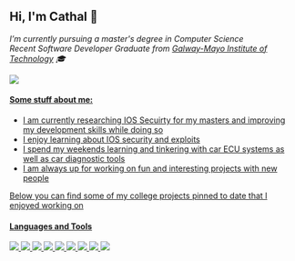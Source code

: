 ## Hi, I'm Cathal 👋

*I’m currently pursuing a master's degree in Computer Science*<br>
*Recent Software Developer Graduate from [Galway-Mayo Institute of Technology](https://www.gmit.ie/) :mortar_board:* <br>

<a href="https://www.linkedin.com/in/butler-cathal/"/>
<img src="https://img.shields.io/badge/linkedin-%230077B5.svg?&style=for-the-badge&logo=linkedin&logoColor=white"/>


#### Some stuff about me:
 - I am currently researching IOS Secuirty for my masters and improving my development skills while doing so
 - I enjoy learning about IOS security and exploits
 - I spend my weekends learning and tinkering with car ECU systems as well as car diagnostic tools
 - I am always up for working on fun and interesting projects with new people


Below you can find some of my college projects pinned to date that I enjoyed working on

#### Languages and Tools
<img src="https://img.shields.io/badge/java-%23ED8B00.svg?&style=for-the-badge&logo=java&logoColor=white"/>
<img src="https://img.shields.io/badge/python%20-%2314354C.svg?&style=for-the-badge&logo=python&logoColor=white"/>
<img src="https://img.shields.io/badge/typescript%20-%23007ACC.svg?&style=for-the-badge&logo=typescript&logoColor=white"/>
<img src="https://img.shields.io/badge/node.js%20-%2343853D.svg?&style=for-the-badge&logo=node.js&logoColor=white"/>
<img src="https://img.shields.io/badge/Flutter%20-%2302569B.svg?&style=for-the-badge&logo=Flutter&logoColor=white"/>
<img src="https://img.shields.io/badge/mysql-%2300f.svg?&style=for-the-badge&logo=mysql&logoColor=white"/>
<img src="https://img.shields.io/badge/docker-%232496ed.svg?&style=for-the-badge&logo=docker&logoColor=white"/>
<img src="https://img.shields.io/badge/arch_linux-%231793d1.svg?&style=for-the-badge&logo=arch-linux&logoColor=white"/>
<img src="https://img.shields.io/badge/jetbrains-%23ed3d7b.svg?&style=for-the-badge&logo=jetbrains&logoColor=white"/>



<!--
**CathalButler/CathalButler** is a ✨ _special_ ✨ repository because its `README.md` (this file) appears on your GitHub profile.

Here are some ideas to get you started:

- 🔭 I’m currently working on ...
- 🌱 I’m currently learning ...
- 👯 I’m looking to collaborate on ...
- 🤔 I’m looking for help with ...
- 💬 Ask me about ...
- 📫 How to reach me: ...
- 😄 Pronouns: ...
- ⚡ Fun fact: ...
-->
